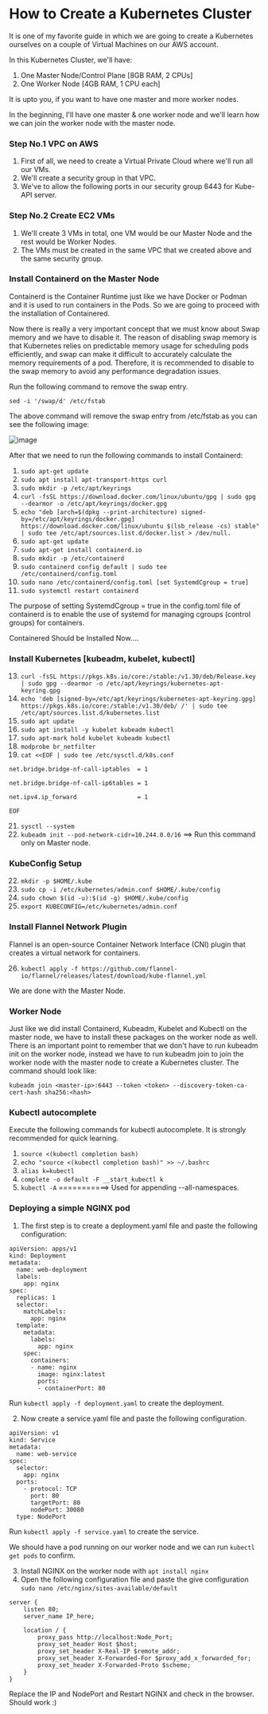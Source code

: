 # How to Create a Kubernetes Cluster

It is one of my favorite guide in which we are going to create a Kubernetes ourselves on a couple of Virtual Machines on our AWS account.

In this Kubernetes Cluster, we'll have:

1. One Master Node/Control Plane [8GB RAM, 2 CPUs]
2. One Worker Node [4GB RAM, 1 CPU each]

It is upto you, if you want to have one master and more worker nodes.

In the beginning, I'll have one master & one worker node and we'll learn how we can join the worker node with the master node.


### Step No.1 VPC on AWS

1. First of all, we need to create a Virtual Private Cloud where we'll run all our VMs.
2. We'll create a security group in that VPC.
3. We've to allow the following ports in our security group 6443 for Kube-API server.


### Step No.2 Create EC2 VMs

1. We'll create 3 VMs in total, one VM would be our Master Node and the rest would be Worker Nodes.
2. The VMs must be created in the same VPC that we created above and the same security group.

### Install Containerd on the Master Node 

Containerd is the Container Runtime just like we have Docker or Podman and it is used to run containers in the Pods. So we are going to proceed with the installation of Containered.

Now there is really a very important concept that we must know about Swap memory and we have to disable it. The reason of disabling swap memory is that Kubernetes relies on predictable memory usage for scheduling pods efficiently, and swap can make it difficult to accurately calculate the memory requirements of a pod. Therefore, it is recommended to disable to the swap memory to avoid any performance degradation issues.

Run the following command to remove the swap entry.

`sed -i '/swap/d' /etc/fstab`

The above command will remove the swap entry from /etc/fstab as you can see the following image:

![image](https://user-images.githubusercontent.com/21220549/218764601-77bf10ec-15e9-4cad-9e76-781cb31ab315.png)

After that we need to run the following commands to install Containerd:

1. `sudo apt-get update`
2. `sudo apt install apt-transport-https curl`
3. `sudo mkdir -p /etc/apt/keyrings`
4. `curl -fsSL https://download.docker.com/linux/ubuntu/gpg | sudo gpg --dearmor -o /etc/apt/keyrings/docker.gpg`
5. `echo "deb [arch=$(dpkg --print-architecture) signed-by=/etc/apt/keyrings/docker.gpg] https://download.docker.com/linux/ubuntu $(lsb_release -cs) stable" | sudo tee /etc/apt/sources.list.d/docker.list > /dev/null.`
6. `sudo apt-get update`
7. `sudo apt-get install containerd.io`
8. `sudo mkdir -p /etc/containerd`
9. `sudo containerd config default | sudo tee /etc/containerd/config.toml`
10. `sudo nano /etc/containerd/config.toml [set SystemdCgroup = true]`
11. `sudo systemctl restart containerd`


The purpose of setting SystemdCgroup = true in the config.toml file of containerd is to enable the use of systemd for managing cgroups (control groups) for containers.

Containered Should be Installed Now....


### Install Kubernetes [kubeadm, kubelet, kubectl]

13. `curl -fsSL https://pkgs.k8s.io/core:/stable:/v1.30/deb/Release.key | sudo gpg --dearmor -o /etc/apt/keyrings/kubernetes-apt-keyring.gpg`
14. `echo 'deb [signed-by=/etc/apt/keyrings/kubernetes-apt-keyring.gpg] https://pkgs.k8s.io/core:/stable:/v1.30/deb/ /' | sudo tee /etc/apt/sources.list.d/kubernetes.list`
15. `sudo apt update`
16. `sudo apt install -y kubelet kubeadm kubectl`
17. `sudo apt-mark hold kubelet kubeadm kubectl`
18. `modprobe br_netfilter`
19. `cat <<EOF | sudo tee /etc/sysctl.d/k8s.conf`

`net.bridge.bridge-nf-call-iptables  = 1`

`net.bridge.bridge-nf-call-ip6tables = 1`

`net.ipv4.ip_forward                 = 1`

`EOF`

21. `sysctl --system`
22.  `kubeadm init --pod-network-cidr=10.244.0.0/16` ==> Run this command only on Master node.

### KubeConfig Setup

22. `mkdir -p $HOME/.kube`
23. `sudo cp -i /etc/kubernetes/admin.conf $HOME/.kube/config`
24. `sudo chown $(id -u):$(id -g) $HOME/.kube/config`
25. `export KUBECONFIG=/etc/kubernetes/admin.conf`

### Install Flannel Network Plugin

Flannel is an open-source Container Network Interface (CNI) plugin that creates a virtual network for containers.

26. `kubectl apply -f https://github.com/flannel-io/flannel/releases/latest/download/kube-flannel.yml`

We are done with the Master Node.

### Worker Node

Just like we did install Containerd, Kubeadm, Kubelet and Kubectl on the master node, we have to install these packages on the worker node as well. There is an important point to remember that we don't have to run kubeadm init on the worker node, instead we have to run kubeadm join to join the worker node with the master node to create a Kubernetes cluster. The command should look like:

`kubeadm join <master-ip>:6443 --token <token> --discovery-token-ca-cert-hash sha256:<hash>`

### Kubectl autocomplete

Execute the following commands for kubectl autocomplete. It is strongly recommended for quick learning.

1. `source <(kubectl completion bash)`
2. `echo "source <(kubectl completion bash)" >> ~/.bashrc`
3. `alias k=kubectl`
4. `complete -o default -F __start_kubectl k`
5. `kubectl -A`        ===========>    Used for appending --all-namespaces.

### Deploying a simple NGINX pod

1. The first step is to create a deployment.yaml file and paste the following configuration:

```
apiVersion: apps/v1
kind: Deployment
metadata:
  name: web-deployment
  labels:
    app: nginx
spec:
  replicas: 1
  selector:
    matchLabels:
      app: nginx
  template:
    metadata:
      labels:
        app: nginx
    spec:
      containers:
      - name: nginx
        image: nginx:latest
        ports:
        - containerPort: 80
```

Run `kubectl apply -f deployment.yaml` to create the deployment.

  2. Now create a service.yaml file and paste the following configuration.

```
apiVersion: v1
kind: Service
metadata:
  name: web-service
spec:
  selector:
    app: nginx
  ports:
    - protocol: TCP
      port: 80
      targetPort: 80
      nodePort: 30080
  type: NodePort
```
  Run `kubectl apply -f service.yaml` to create the service.

We should have a pod running on our worker node and we can run `kubectl get pods` to confirm.

  3. Install NGINX on the worker node with `apt install nginx`
  4. Open the following configuration file and paste the give configuration `sudo nano /etc/nginx/sites-available/default`

```
server {
    listen 80;
    server_name IP_here;  

    location / {
        proxy_pass http://localhost:Node_Port;
        proxy_set_header Host $host;
        proxy_set_header X-Real-IP $remote_addr;
        proxy_set_header X-Forwarded-For $proxy_add_x_forwarded_for;
        proxy_set_header X-Forwarded-Proto $scheme;
    }
}
```
Replace the IP and NodePort and Restart NGINX and check in the browser. Should work :) 
